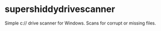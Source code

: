 # supershiddydrivescanner
Simple c:// drive scanner for Windows. Scans for corrupt or missing files.
